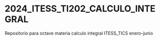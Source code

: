 # 2024_ITESS_TI202_CALCULO_INTEGRAL
Repositorio para octave materia calculo integral ITESS_TICS enero-junio
